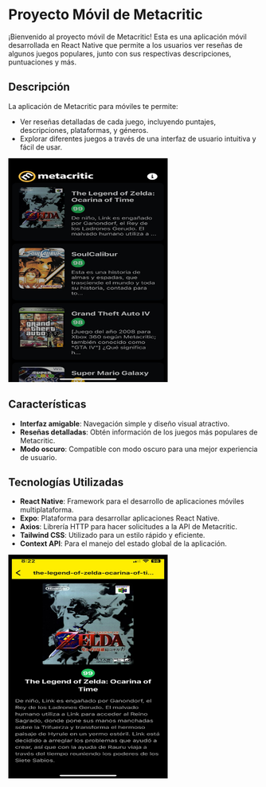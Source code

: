 # Proyecto Móvil de Metacritic

¡Bienvenido al proyecto móvil de Metacritic! Esta es una aplicación móvil desarrollada en React Native que permite a los usuarios ver reseñas de algunos juegos populares, junto con sus respectivas descripciones, puntuaciones y más.

## Descripción

La aplicación de Metacritic para móviles te permite:

- Ver reseñas detalladas de cada juego, incluyendo puntajes, descripciones, plataformas, y géneros.
- Explorar diferentes juegos a través de una interfaz de usuario intuitiva y fácil de usar.

<img src="./assets/1.jpg" alt="Antes Habia una imagen" width="320" height="450"/>


## Características

- **Interfaz amigable**: Navegación simple y diseño visual atractivo.
- **Reseñas detalladas**: Obtén información de los juegos más populares de Metacritic.
- **Modo oscuro**: Compatible con modo oscuro para una mejor experiencia de usuario.

## Tecnologías Utilizadas

- **React Native**: Framework para el desarrollo de aplicaciones móviles multiplataforma.
- **Expo**: Plataforma para desarrollar aplicaciones React Native.
- **Axios**: Librería HTTP para hacer solicitudes a la API de Metacritic.
- **Tailwind CSS**: Utilizado para un estilo rápido y eficiente.
- **Context API**: Para el manejo del estado global de la aplicación.

<img src="./assets/2.jpg" alt="Antes Habia una imagen" width="320" height="450"/>

